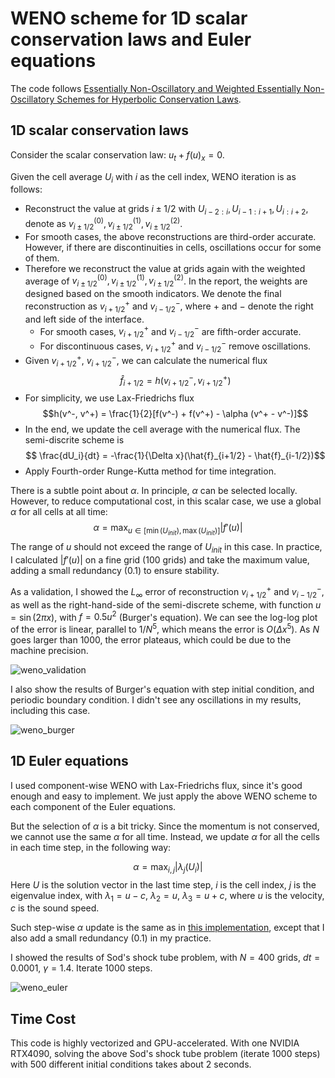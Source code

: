 # WENO scheme for 1D scalar conservation laws and Euler equations

The code follows [Essentially Non-Oscillatory and Weighted Essentially Non-Oscillatory Schemes for Hyperbolic Conservation Laws](https://ntrs.nasa.gov/citations/19980007543).

## 1D scalar conservation laws



Consider the scalar conservation law: $u_t + f(u)_x = 0$.

Given the cell average $U_i$ with $i$ as the cell index, WENO iteration is as follows:

- Reconstruct the value at grids $i\pm 1/2$ with $U_{i-2:i}, U_{i-1:i+1}, U_{i:i+2}$, denote as $v^{(0)}_{i\pm 1/2}, v^{(1)}_{i\pm 1/2}, v^{(2)}_{i\pm 1/2}$.
- For smooth cases, the above reconstructions are third-order accurate. However, if there are discontinuities in cells, oscillations occur for some of them.
- Therefore we reconstruct the value at grids again with the weighted average of $v^{(0)}_{i\pm 1/2}, v^{(1)}_{i\pm 1/2}, v^{(2)}_{i\pm 1/2}$. In the report, the weights are designed based on the smooth indicators. We denote the final reconstruction as $v^+_{i + 1/2}$ and $v^-_{i - 1/2}$, where $+$ and $-$ denote the right and left side of the interface.
    - For smooth cases, $v^+_{i + 1/2}$ and $v^-_{i - 1/2}$ are fifth-order accurate. 
    - For discontinuous cases, $v^+_{i + 1/2}$ and $v^-_{i - 1/2}$ remove oscillations.
- Given $v^+_{i + 1/2}$, $v^-_{i + 1/2}$, we can calculate the numerical flux
$$\hat{f}_{i+1/2} = h(v^-_{i+1/2}, v^+_{i+1/2})$$
- For simplicity, we use Lax-Friedrichs flux 
$$h(v^-, v^+) = \frac{1}{2}[f(v^-) + f(v^+) - \alpha (v^+ - v^-)]$$
- In the end, we update the cell average with the numerical flux. The semi-discrite scheme is
    $$ \frac{dU_i}{dt} = -\frac{1}{\Delta x}(\hat{f}_{i+1/2} - \hat{f}_{i-1/2})$$
- Apply Fourth-order Runge-Kutta method for time integration.

There is a subtle point about $\alpha$. In principle, $\alpha$ can be selected locally. However, to reduce computational cost, in this scalar case, we use a global $\alpha$ for all cells at all time:
$$\alpha = \max_{u\in[\min(U_{init}), \max(U_{init})]} |f'(u)|$$
The range of $u$ should not exceed the range of $U_{init}$ in this case.
In practice, I calculated $|f'(u)|$ on a fine grid (100 grids) and take the maximum value, adding a small redundancy (0.1) to ensure stability.


As a validation, I showed the $L_{\infty}$ error of reconstruction $v^+_{i + 1/2}$ and $v^-_{i - 1/2}$, as well as the right-hand-side of the semi-discrete scheme, with function $u = \sin(2 \pi x)$, with $f = 0.5 u^2$ (Burger's equation). We can see the log-log plot of the error is linear, parallel to $1/N^5$, which means the error is $O(\Delta x^5)$. As $N$ goes larger than 1000, the error plateaus, which could be due to the machine precision.

![weno_validation](./weno_reconstruct.png)

I also show the results of Burger's equation with step initial condition, and periodic boundary condition. I didn't see any oscillations in my results, including this case.

![weno_burger](./burgers_b0.50.png)

## 1D Euler equations

I used component-wise WENO with Lax-Friedrichs flux, since it's good enough and easy to implement. We just apply the above WENO scheme to each component of the Euler equations.

But the selection of $\alpha$ is a bit tricky. Since the momentum is not conserved, we cannot use the same $\alpha$ for all time. Instead, we update $\alpha$ for all the cells in each time step, in the following way:

$$\alpha = \max_{i,j} |\lambda_j(U_i)|$$
Here $U$ is the solution vector in the last time step, $i$ is the cell index, $j$ is the eigenvalue index, with $\lambda_1 = u - c$, $\lambda_2 = u$, $\lambda_3 = u + c$, where $u$ is the velocity, $c$ is the sound speed.

Such step-wise $\alpha$ update is the same as in [this implementation](https://www.mathworks.com/matlabcentral/fileexchange/56905-weighted-essentially-non-oscillatory-weno-scheme-for-euler), except that I also add a small redundancy (0.1) in my practice.

I showed the results of Sod's shock tube problem, with $N = 400$ grids, $dt = 0.0001$, $\gamma = 1.4$. Iterate 1000 steps.

![weno_euler](./euler_gamma_1.40.png)


## Time Cost
This code is highly vectorized and GPU-accelerated. With one NVIDIA RTX4090, solving the above Sod's shock tube problem (iterate 1000 steps) with 500 different initial conditions takes about 2 seconds.